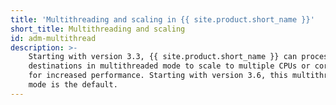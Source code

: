 ```yaml
---
title: 'Multithreading and scaling in {{ site.product.short_name }}'
short_title: Multithreading and scaling
id: adm-multithread
description: >-
    Starting with version 3.3, {{ site.product.short_name }} can process sources and
    destinations in multithreaded mode to scale to multiple CPUs or cores
    for increased performance. Starting with version 3.6, this multithreaded
    mode is the default.
---
```

